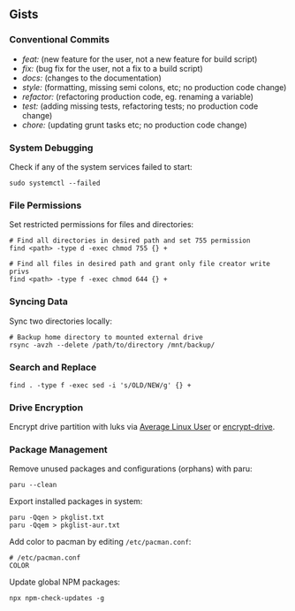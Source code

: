 ## Gists

### Conventional Commits

- *feat:* (new feature for the user, not a new feature for build script)
- *fix:* (bug fix for the user, not a fix to a build script)
- *docs:* (changes to the documentation)
- *style:* (formatting, missing semi colons, etc; no production code change)
- *refactor:* (refactoring production code, eg. renaming a variable)
- *test:* (adding missing tests, refactoring tests; no production code change)
- *chore:* (updating grunt tasks etc; no production code change)


### System Debugging

Check if any of the system services failed to start:

```shell
sudo systemctl --failed
```

### File Permissions

Set restricted permissions for files and directories:

```shell
# Find all directories in desired path and set 755 permission
find <path> -type d -exec chmod 755 {} +

# Find all files in desired path and grant only file creator write privs
find <path> -type f -exec chmod 644 {} +
```

### Syncing Data

Sync two directories locally:

```shell
# Backup home directory to mounted external drive
rsync -avzh --delete /path/to/directory /mnt/backup/
```

### Search and Replace

```shell
find . -type f -exec sed -i 's/OLD/NEW/g' {} +
```

### Drive Encryption

Encrypt drive partition with luks via [Average Linux User](https://www.youtube.com/watch?v=ch-wzDyo-wU) or [encrypt-drive](./help/guides/encrypt-drive.txt).


### Package Management

Remove unused packages and configurations (orphans) with paru:

```shell
paru --clean
```
Export installed packages in system:

```shell
paru -Qqen > pkglist.txt
paru -Qqem > pkglist-aur.txt
```

Add color to pacman by editing `/etc/pacman.conf`:

```shell
# /etc/pacman.conf
COLOR
```

Update global NPM packages:

```shell
npx npm-check-updates -g
```
